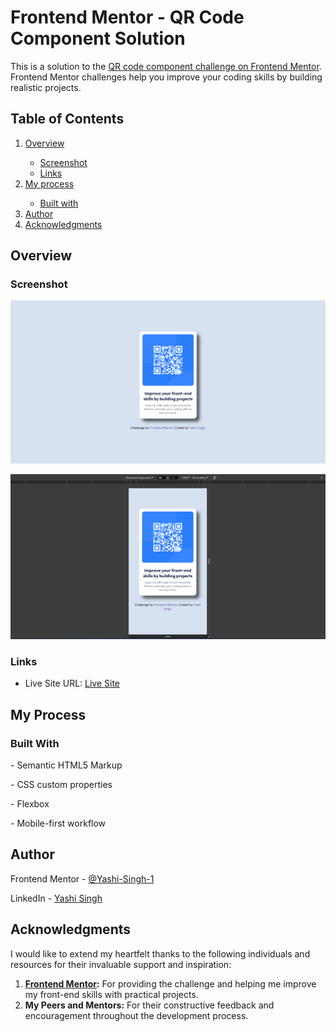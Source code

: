 <h1>Frontend Mentor - QR Code Component Solution</h1>

This is a solution to the [QR code component challenge on Frontend Mentor](https://www.frontendmentor.io/challenges/qr-code-component-iux_sIO_H). Frontend Mentor challenges help you improve your coding skills by building realistic projects. 

<h2>Table of Contents</h2>

<ol>
    <li> 
        
[Overview](#overview)</li>
        <ul><li> [Screenshot](#screenshot)</li>
        <li> [Links](#links)</li></ul>
    <li> [My process](#my-process)</li>
        <ul><li> [Built with](#built-with)</li></ul>
    <li> [Author](#author)</li>
    <li> [Acknowledgments](#acknowledgments)</li>
</ol>

<h2>Overview</h2>

<h3>Screenshot</h3>

![Desktop-Preview](images/Desktop-Preview.png)

![Mobile-Preview](images/Mobile-Preview.png)

<h3>Links</h3>

- Live Site URL: [Live Site](https://qr-code-component-by-yashi.netlify.app/)

<h2>My Process</h2>

<h3>Built With</h3>

<p>- Semantic HTML5 Markup</p>
<p>- CSS custom properties</p>
<p>- Flexbox</p>
<p>- Mobile-first workflow</p>

<h2>Author</h2>

Frontend Mentor - [@Yashi-Singh-1](https://www.frontendmentor.io/profile/Yashi-Singh-1)

LinkedIn - [Yashi Singh](www.linkedin.com/in/yashi-singh-b4143a246)

<h2>Acknowledgments</h2>

<p>I would like to extend my heartfelt thanks to the following individuals and resources for their invaluable support and inspiration:</p>

<ol>
<li> <a href="https://www.frontendmentor.io/challenges"><b>Frontend Mentor</a>:</b> For providing the challenge and helping me improve my front-end skills with practical projects.</li>
<li><b>My Peers and Mentors:</b> For their constructive feedback and encouragement throughout the development process.</li>
</ol>
